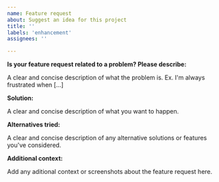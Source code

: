```yaml
---
name: Feature request
about: Suggest an idea for this project
title: ''
labels: 'enhancement'
assignees: ''

---
```


**Is your feature request related to a problem? Please describe:**

A clear and concise description of what the problem is. Ex. I'm always frustrated when [...]

**Solution:**

A clear and concise description of what you want to happen.

**Alternatives tried:**

A clear and concise description of any alternative solutions or features you've considered.

**Additional context:**

Add any aditional context or screenshots about the feature request here.
